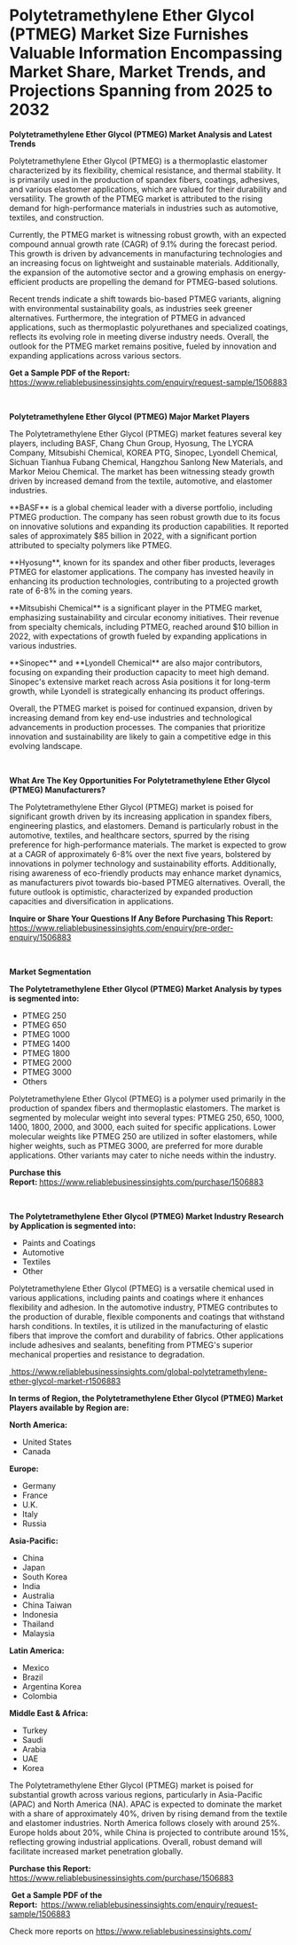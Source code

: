 <p><h1>Polytetramethylene Ether Glycol (PTMEG) Market Size Furnishes Valuable Information Encompassing Market Share, Market Trends, and Projections Spanning from 2025 to 2032</h1></p><p><strong>Polytetramethylene Ether Glycol (PTMEG) Market Analysis and Latest Trends</strong></p>
<p><p>Polytetramethylene Ether Glycol (PTMEG) is a thermoplastic elastomer characterized by its flexibility, chemical resistance, and thermal stability. It is primarily used in the production of spandex fibers, coatings, adhesives, and various elastomer applications, which are valued for their durability and versatility. The growth of the PTMEG market is attributed to the rising demand for high-performance materials in industries such as automotive, textiles, and construction.</p><p>Currently, the PTMEG market is witnessing robust growth, with an expected compound annual growth rate (CAGR) of 9.1% during the forecast period. This growth is driven by advancements in manufacturing technologies and an increasing focus on lightweight and sustainable materials. Additionally, the expansion of the automotive sector and a growing emphasis on energy-efficient products are propelling the demand for PTMEG-based solutions. </p><p>Recent trends indicate a shift towards bio-based PTMEG variants, aligning with environmental sustainability goals, as industries seek greener alternatives. Furthermore, the integration of PTMEG in advanced applications, such as thermoplastic polyurethanes and specialized coatings, reflects its evolving role in meeting diverse industry needs. Overall, the outlook for the PTMEG market remains positive, fueled by innovation and expanding applications across various sectors.</p></p>
<p><strong>Get a Sample PDF of the Report:&nbsp;</strong> <a href="https://www.reliablebusinessinsights.com/enquiry/request-sample/1506883?utm_campaign=3148&utm_medium=2&utm_source=Github&utm_content=ia&utm_term=02042025&utm_id=polytetramethylene-ether-glycol-ptmeg">https://www.reliablebusinessinsights.com/enquiry/request-sample/1506883</a></p>
<p>&nbsp;</p>
<p><strong>Polytetramethylene Ether Glycol (PTMEG) Major Market Players</strong></p>
<p><p>The Polytetramethylene Ether Glycol (PTMEG) market features several key players, including BASF, Chang Chun Group, Hyosung, The LYCRA Company, Mitsubishi Chemical, KOREA PTG, Sinopec, Lyondell Chemical, Sichuan Tianhua Fubang Chemical, Hangzhou Sanlong New Materials, and Markor Meiou Chemical. The market has been witnessing steady growth driven by increased demand from the textile, automotive, and elastomer industries.</p><p>**BASF** is a global chemical leader with a diverse portfolio, including PTMEG production. The company has seen robust growth due to its focus on innovative solutions and expanding its production capabilities. It reported sales of approximately $85 billion in 2022, with a significant portion attributed to specialty polymers like PTMEG.</p><p>**Hyosung**, known for its spandex and other fiber products, leverages PTMEG for elastomer applications. The company has invested heavily in enhancing its production technologies, contributing to a projected growth rate of 6-8% in the coming years.</p><p>**Mitsubishi Chemical** is a significant player in the PTMEG market, emphasizing sustainability and circular economy initiatives. Their revenue from specialty chemicals, including PTMEG, reached around $10 billion in 2022, with expectations of growth fueled by expanding applications in various industries.</p><p>**Sinopec** and **Lyondell Chemical** are also major contributors, focusing on expanding their production capacity to meet high demand. Sinopec's extensive market reach across Asia positions it for long-term growth, while Lyondell is strategically enhancing its product offerings.</p><p>Overall, the PTMEG market is poised for continued expansion, driven by increasing demand from key end-use industries and technological advancements in production processes. The companies that prioritize innovation and sustainability are likely to gain a competitive edge in this evolving landscape.</p></p>
<p>&nbsp;</p>
<p><strong>What Are The Key Opportunities For Polytetramethylene Ether Glycol (PTMEG) Manufacturers?</strong></p>
<p><p>The Polytetramethylene Ether Glycol (PTMEG) market is poised for significant growth driven by its increasing application in spandex fibers, engineering plastics, and elastomers. Demand is particularly robust in the automotive, textiles, and healthcare sectors, spurred by the rising preference for high-performance materials. The market is expected to grow at a CAGR of approximately 6-8% over the next five years, bolstered by innovations in polymer technology and sustainability efforts. Additionally, rising awareness of eco-friendly products may enhance market dynamics, as manufacturers pivot towards bio-based PTMEG alternatives. Overall, the future outlook is optimistic, characterized by expanded production capacities and diversification in applications.</p></p>
<p><strong>Inquire or Share Your Questions If Any Before Purchasing This Report:</strong> <a href="https://www.reliablebusinessinsights.com/enquiry/pre-order-enquiry/1506883?utm_campaign=3148&utm_medium=2&utm_source=Github&utm_content=ia&utm_term=02042025&utm_id=polytetramethylene-ether-glycol-ptmeg">https://www.reliablebusinessinsights.com/enquiry/pre-order-enquiry/1506883</a></p>
<p>&nbsp;</p>
<p><strong>Market Segmentation</strong></p>
<p><strong>The Polytetramethylene Ether Glycol (PTMEG) Market Analysis by types is segmented into:</strong></p>
<p><ul><li>PTMEG 250</li><li>PTMEG 650</li><li>PTMEG 1000</li><li>PTMEG 1400</li><li>PTMEG 1800</li><li>PTMEG 2000</li><li>PTMEG 3000</li><li>Others</li></ul></p>
<p><p>Polytetramethylene Ether Glycol (PTMEG) is a polymer used primarily in the production of spandex fibers and thermoplastic elastomers. The market is segmented by molecular weight into several types: PTMEG 250, 650, 1000, 1400, 1800, 2000, and 3000, each suited for specific applications. Lower molecular weights like PTMEG 250 are utilized in softer elastomers, while higher weights, such as PTMEG 3000, are preferred for more durable applications. Other variants may cater to niche needs within the industry.</p></p>
<p><strong>Purchase this Report:&nbsp;</strong><a href="https://www.reliablebusinessinsights.com/purchase/1506883?utm_campaign=3148&utm_medium=2&utm_source=Github&utm_content=ia&utm_term=02042025&utm_id=polytetramethylene-ether-glycol-ptmeg">https://www.reliablebusinessinsights.com/purchase/1506883</a></p>
<p>&nbsp;</p>
<p><strong>The Polytetramethylene Ether Glycol (PTMEG) Market Industry Research by Application is segmented into:</strong></p>
<p><ul><li>Paints and Coatings</li><li>Automotive</li><li>Textiles</li><li>Other</li></ul></p>
<p><p>Polytetramethylene Ether Glycol (PTMEG) is a versatile chemical used in various applications, including paints and coatings where it enhances flexibility and adhesion. In the automotive industry, PTMEG contributes to the production of durable, flexible components and coatings that withstand harsh conditions. In textiles, it is utilized in the manufacturing of elastic fibers that improve the comfort and durability of fabrics. Other applications include adhesives and sealants, benefiting from PTMEG's superior mechanical properties and resistance to degradation.</p></p>
<p><a href="https://www.reliablebusinessinsights.com/global-polytetramethylene-ether-glycol-market-r1506883?utm_campaign=3148&utm_medium=2&utm_source=Github&utm_content=ia&utm_term=02042025&utm_id=polytetramethylene-ether-glycol-ptmeg">&nbsp;https://www.reliablebusinessinsights.com/global-polytetramethylene-ether-glycol-market-r1506883</a></p>
<p><strong>In terms of Region, the Polytetramethylene Ether Glycol (PTMEG) Market Players available by Region are:</strong></p>
<p>
    <p> <strong> North America: </strong>
        <ul>
            <li>United States</li>
            <li>Canada</li>
        </ul>
        </p> 
    <p> <strong> Europe: </strong>
        <ul>
            <li>Germany</li>
            <li>France</li>
            <li>U.K.</li>
            <li>Italy</li>
            <li>Russia</li>
        </ul>
        </p> 
    <p> <strong> Asia-Pacific: </strong>
        <ul>
            <li>China</li>
            <li>Japan</li>
            <li>South Korea</li>
            <li>India</li>
            <li>Australia</li>
            <li>China Taiwan</li>
            <li>Indonesia</li>
            <li>Thailand</li>
            <li>Malaysia</li>
        </ul>
        </p> 
    <p> <strong> Latin America: </strong>
        <ul>
            <li>Mexico</li>
            <li>Brazil</li>
            <li>Argentina Korea</li>
            <li>Colombia</li>
        </ul>
        </p> 
    <p> <strong> Middle East & Africa: </strong>
        <ul>
            <li>Turkey</li>
            <li>Saudi</li>
            <li>Arabia</li>
            <li>UAE</li>
            <li>Korea</li>
        </ul>
    </p>
    </p>
<p><p>The Polytetramethylene Ether Glycol (PTMEG) market is poised for substantial growth across various regions, particularly in Asia-Pacific (APAC) and North America (NA). APAC is expected to dominate the market with a share of approximately 40%, driven by rising demand from the textile and elastomer industries. North America follows closely with around 25%. Europe holds about 20%, while China is projected to contribute around 15%, reflecting growing industrial applications. Overall, robust demand will facilitate increased market penetration globally.</p></p>
<p><strong>Purchase this Report: </strong><a href="https://www.reliablebusinessinsights.com/purchase/1506883?utm_campaign=3148&utm_medium=2&utm_source=Github&utm_content=ia&utm_term=02042025&utm_id=polytetramethylene-ether-glycol-ptmeg">https://www.reliablebusinessinsights.com/purchase/1506883</a></p>
<p>&nbsp;<strong>Get a Sample PDF of the Report:&nbsp;&nbsp;</strong><a href="https://www.reliablebusinessinsights.com/enquiry/request-sample/1506883?utm_campaign=3148&utm_medium=2&utm_source=Github&utm_content=ia&utm_term=02042025&utm_id=polytetramethylene-ether-glycol-ptmeg">https://www.reliablebusinessinsights.com/enquiry/request-sample/1506883</a></p>
<p><strong></strong></p>
<p>Check more reports on <a href="https://www.reliablebusinessinsights.com/?utm_campaign=3148&utm_medium=2&utm_source=Github&utm_content=ia&utm_term=02042025&utm_id=polytetramethylene-ether-glycol-ptmeg">https://www.reliablebusinessinsights.com/</a></p>